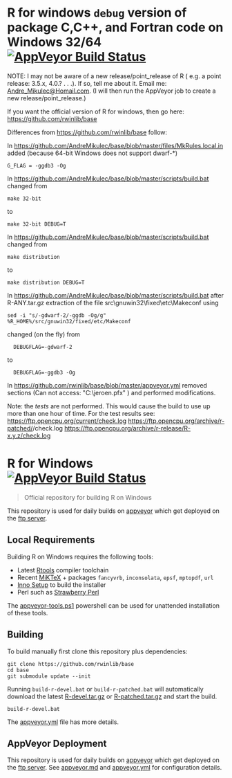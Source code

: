 

# R for windows `debug` version of package C,C++, and Fortran code on Windows 32/64 [![AppVeyor Build Status](https://ci.appveyor.com/api/projects/status/github/AndreMikulec/base)](https://ci.appveyor.com/project/AndreMikulec/base)

NOTE:
I may not be aware of a new release/point_release of R ( e.g. a point release: 3.5.x, 4.0.? . . .).
If so, tell me about it. Email me: Andre_Mikulec@Homail.com.
(I will then run the AppVeyor job to create a new release/point_release.)

If you want the official version of
R for windows, then go here: https://github.com/rwinlib/base

Differences from 
https://github.com/rwinlib/base 
follow:

In 
https://github.com/AndreMikulec/base/blob/master/files/MkRules.local.in
added (because 64-bit Windows does not support dwarf-*)
```
G_FLAG = -ggdb3 -Og
```

In 
https://github.com/AndreMikulec/base/blob/master/scripts/build.bat
changed from
```
make 32-bit
```
to
```
make 32-bit DEBUG=T
```

In 
https://github.com/AndreMikulec/base/blob/master/scripts/build.bat
changed from
```
make distribution
```
to
```
make distribution DEBUG=T
```

In 
https://github.com/AndreMikulec/base/blob/master/scripts/build.bat
after R-ANY.tar.gz extraction of the file src\gnuwin32\fixed\etc\Makeconf
using
```
sed -i "s/-gdwarf-2/-ggdb -Og/g" %R_HOME%/src/gnuwin32/fixed/etc/Makeconf
```
changed (on the fly) from
```
  DEBUGFLAG=-gdwarf-2
```
to
```
  DEBUGFLAG=-ggdb3 -Og
```
In 
https://github.com/rwinlib/base/blob/master/appveyor.yml
removed sections (Can not access: "C:\jeroen.pfx" ) and performed modifications.

Note: the *tests* are not performed.  This would cause the build to use
up more than one hour of time. 
For the test results see:
https://ftp.opencpu.org/current/check.log
https://ftp.opencpu.org/archive/r-patched/<svn number>/check.log
https://ftp.opencpu.org/archive/r-release/R-x.y.z/check.log


# R for Windows [![AppVeyor Build Status](https://ci.appveyor.com/api/projects/status/github/rwinlib/base)](https://ci.appveyor.com/project/jeroen/base)

> Official repository for building R on Windows

This repository is used for daily builds on [appveyor](https://ci.appveyor.com/project/jeroen/base) which get deployed on the [ftp server](https://ftp.opencpu.org).

## Local Requirements

Building R on Windows requires the following tools:

 - Latest [Rtools](https://cran.r-project.org/bin/windows/Rtools/) compiler toolchain
 - Recent [MiKTeX](https://miktex.org/) + packages `fancyvrb`, `inconsolata`, `epsf`, `mptopdf`, `url`
 - [Inno Setup](http://www.jrsoftware.org/isdl.php) to build the installer
 - Perl such as [Strawberry Perl](http://strawberryperl.com/)

The [appveyor-tools.ps1](scripts/appveyor-tool.ps1) powershell can be used for unattended installation of these tools.

## Building

To build manually first clone this repository plus dependencies:

```
git clone https://github.com/rwinlib/base
cd base
git submodule update --init
```

Running `build-r-devel.bat` or `build-r-patched.bat` will automatically download the latest [R-devel.tar.gz](https://stat.ethz.ch/R/daily/R-devel.tar.gz) or [R-patched.tar.gz](https://stat.ethz.ch/R/daily/R-patched.tar.gz) and start the build.

```
build-r-devel.bat
```

The [appveyor.yml](appveyor.yml) file has more details.

## AppVeyor Deployment

This repository is used for daily builds on [appveyor](https://ci.appveyor.com/project/jeroen/base) which get deployed on the [ftp server](https://ftp.opencpu.org). See [appveyor.md](appveyor.md) and [appveyor.yml](appveyor.yml) for configuration details.

